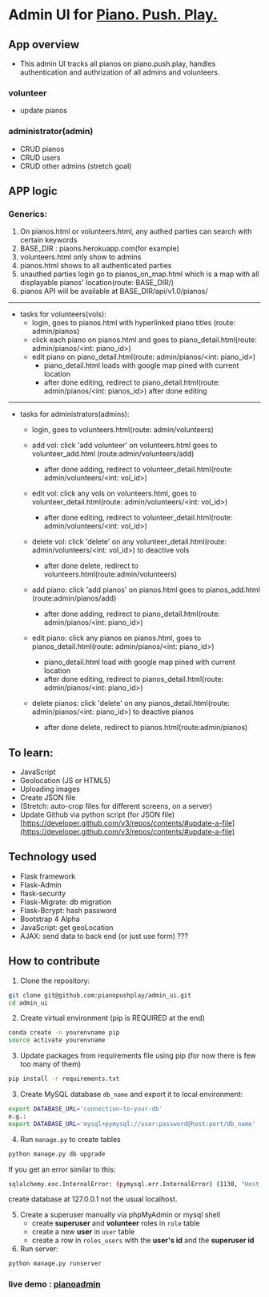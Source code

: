 # Admin UI for [Piano. Push. Play.](http://www.pianopushplay.com)

## App overview
- This admin UI tracks all pianos on piano.push.play, handles authentication and authrization of 
  all admins and volunteers. 

### volunteer
 - update pianos 
### administrator(admin)
 - CRUD pianos
 - CRUD users
 - CRUD other admins (stretch goal)


## APP logic
### Generics:
1. On pianos.html or volunteers.html, any authed parties can search with certain keywords
2. BASE_DIR : piaons.herokuapp.com(for example)
3. volunteers.html only show to admins
4. pianos.html shows to all authenticated parties
5. unauthed parties login go to pianos_on_map.html which is a map with all displayable pianos' location(route: BASE_DIR/) 
6. pianos API will be available at BASE_DIR/api/v1.0/pianos/

---
 - tasks for volunteers(vols):
    - login, goes to pianos.html with hyperlinked piano titles (route: admin/pianos)
    - click each piano on pianos.html and goes to piano_detail.html(route: admin/pianos/<int: piano_id>)
    - edit piano on piano_detail.html(route: admin/pianos/<int: piano_id>)
        - piano_detail.html loads with google map pined with current location
        - after done editing, redirect to piano_detail.html(route: admin/pianos/<int: pianos_id>) after done editing
---
- tasks for administrators(admins):
    - login, goes to volunteers.html(route: admin/volunteers)  
    - add vol: click 'add volunteer' on volunteers.html goes to volunteer_add.html (route:admin/volunteers/add)
        - after done adding, redirect to volunteer_detail.html(route: admin/volunteers/<int: vol_id>)
    - edit vol: click any vols on volunteers.html, goes to volunteer_detail.html(route: admin/volunteers/<int: vol_id>) 
        - after done editing, redirect to volunteer_detail.html(route: admin/volunteers/<int: vol_id>)
    - delete vol: click 'delete' on any volunteer_detail.html(route: admin/volunteers/<int: vol_id>) to deactive vols
        - after done delete, redirect to volunteers.html(route:admin/volunteers)

    - add piano: click 'add pianos' on pianos.html goes to pianos_add.html (route:admin/pianos/add)
        - after done adding, redirect to piano_detail.html(route: admin/pianos/<int: piano_id>)
    - edit piano: click any pianos on pianos.html, goes to pianos_detail.html(route: admin/pianos/<int: piano_id>) 
        - piano_detail.html load with google map pined with current location
        - after done editing, redirect to pianos_detail.html(route: admin/pianos/<int: piano_id>)
    - delete pianos: click 'delete' on any pianos_detail.html(route: admin/pianos/<int: piano_id>) to deactive pianos
        - after done delete, redirect to pianos.html(route:admin/pianos)

## To learn:

* JavaScript
* Geolocation (JS or HTML5)
* Uploading images
* Create JSON file
* (Stretch: auto-crop files for different screens, on a server)
* Update Github via python script (for JSON file) [https://developer.github.com/v3/repos/contents/#update-a-file](https://developer.github.com/v3/repos/contents/#update-a-file) 


## Technology used

- Flask framework
- Flask-Admin
- flask-security
- Flask-Migrate: db migration
- Flask-Bcrypt: hash password
- Bootstrap 4 Alpha
- JavaScript: get geoLocation
- AJAX: send data to back end (or just use form) ???


## How to contribute

1. Clone the repository:

```bash
git clone git@github.com:pianopushplay/admin_ui.git
cd admin_ui
```
2. Create virtual environment (pip is REQUIRED at the end)
```bash
conda create -n yourenvname pip
source activate yourenvname
```
3. Update packages from requirements file using pip (for now there is few too many of them)
```bash
pip install -r requirements.txt
```

3. Create MySQL database `db_name` and export it to local environment:
```bash
export DATABASE_URL='connection-to-your-db'
e.g.:
export DATABASE_URL='mysql+pymysql://user:password@host:port/db_name'
```
4. Run `manage.py` to create tables
```bash
python manage.py db upgrade
```
If you get an error similar to this: 

```bash
sqlalchemy.exc.InternalError: (pymysql.err.InternalError) (1130, "Host '127.0.0.1' is not allowed to connect to this MySQL server")
```

create database at 127.0.0.1 not the usual localhost.

5. Create a superuser manually via phpMyAdmin or mysql shell
   * create **superuser** and **volunteer** roles in `role` table
   * create a new **user** in `user` table
   * create a row in `roles_users` with the **user's id** and the **superuser id**
6. Run server:

```bash
python manage.py runserver 
```

### live demo : [pianoadmin](http://adrianacmy.pythonanywhere.com)